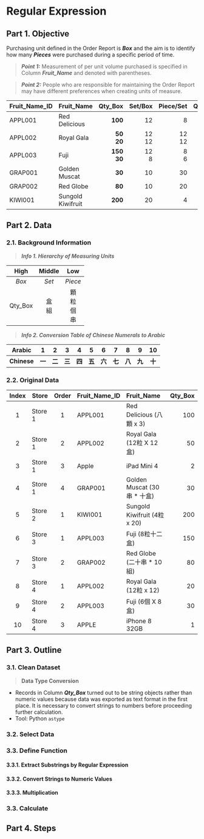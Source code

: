 # Regular Expression
## Part 1. Objective
Purchasing unit defined in the Order Report is ***Box*** and the aim is to identify how many ***Pieces*** were purchased during a specific period of time.
> **_Point 1:_** Measurement of per unit volume purchased is specified in Column ***Fruit_Name*** and denoted with parentheses.

> **_Point 2:_** People who are responsible for maintaining the Order Report may have different preferences when creating units of measure. 

| Fruit_Name_ID | Fruit_Name        | Qty_Box       | Set/Box  | Piece/Set | Qty_Piece   |
| :---          | :---              | ---:          | ---:     | ---:      | ---:        |
| APPL001	      | Red Delicious     |	**100**       | 12       | 8         | **9,600**   |
| APPL002	      | Royal Gala	      | **50<br>20**  | 12<br>12 | 12<br>12  | **10,080**  |
| APPL003	      | Fuji	            | **150<br>30** | 12<br>8  | 8<br>6    | **15,840**  |
| GRAP001	      | Golden Muscat	    | **30**        | 10       | 30        | **9,000**   |
| GRAP002	      | Red Globe         |	**80**        | 10       | 20        | **16,000**  |
| KIWI001	      | Sungold Kiwifruit |	**200**       | 20       | 4         | **16,000**  |

## Part 2. Data
### 2.1. Background Information
> ***Info 1. Hierarchy of Measuring Units***

| High    | Middle   | Low                 |
| :---:   | :---:    | :---:               |
| *Box*   | *Set*    | *Piece*             |
| Qty_Box | 盒<br>組 | 顆<br>粒<br>個<br>串 |

> ***Info 2. Conversion Table of Chinese Numerals to Arabic***

| Arabic  | 1 | 2 | 3 | 4 | 5 | 6 | 7 | 8 | 9 | 10 |
| :---: | :---: | :---: | :---: | :---: | :---: | :---: | :---: | :---: | :---: | :---: |
| **Chinese** | **一** | **二** | **三** | **四** | **五** | **六** | **七** | **八** | **九** | **十** |

### 2.2. Original Data
| Index  | Store   | Order | Fruit_Name_ID | Fruit_Name                     | Qty_Box |  
| :---:  | ---     | :---: | :---          | :---                           | ---:    | 
|      1 | Store 1 |     1 | APPL001       | Red Delicious (八顆 x 3)       |  100    | 
|      2 | Store 1 |     2 | APPL002       | Royal Gala (12粒 X 12盒)       |   50    |
|      3 | Store 1 |     3 | Apple         | iPad Mini 4                    |   2    | 
|      4 | Store 1 |     4 | GRAP001       | Golden Muscat (30串 * 十盒)    |   30    | 
|      5 | Store 2 |     1 | KIWI001       | Sungold Kiwifruit (4粒 x 20)   |  200    |  
|      6 | Store 3 |     1 | APPL003       | Fuji (8粒十二盒)               |  150    | 
|      7 | Store 3 |     2 | GRAP002       | Red Globe (二十串 * 10組)      |   80    | 
|      8 | Store 4 |     1 | APPL002       | Royal Gala (12粒 x 12)         |   20    |  
|      9 | Store 4 |     2 | APPL003       | Fuji (6個 X 8盒)               |   30    |
|     10 | Store 4 |     3 | APPLE         | iPhone 8 32GB                  |   1    | 
## Part 3. Outline
### 3.1. Clean Dataset
> **Data Type Conversion**
- Records in Column ***Qty_Box*** turned out to be string objects rather than numeric values because data was exported as text format in the first place. It is necessary to convert strings to numbers before proceeding further calculation.
- Tool: Python ```astype```

### 3.2. Select Data
### 3.3. Define Function
#### 3.3.1. Extract Substrings by Regular Expression 
#### 3.3.2. Convert Strings to Numeric Values
#### 3.3.3. Multiplication

### 3.3. Calculate 


## Part 4. Steps
